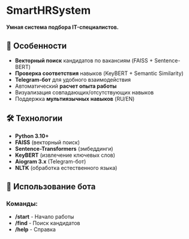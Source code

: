 # SmartHRSystem

**Умная система подбора IT-специалистов.**  

## 🌟 Особенности
- **Векторный поиск** кандидатов по вакансиям (FAISS + Sentence-BERT)
- **Проверка соответствия** навыков (KeyBERT + Semantic Similarity)
- **Telegram-бот** для удобного взаимодействия
- Автоматический **расчет опыта работы**
- Визуализация совпадающих/отсутствующих навыков
- Поддержка **мультиязычных навыков** (RU/EN)

## 🛠 Технологии
- **Python 3.10+**
- **FAISS** (векторный поиск)
- **Sentence-Transformers** (эмбеддинги)
- **KeyBERT** (извлечение ключевых слов)
- **Aiogram 3.x** (Telegram-бот)
- **NLTK** (обработка естественного языка)

## 🤖 Использование бота
### **Команды:**
- **/start** - Начало работы
- **/find** - Поиск кандидатов
- **/help** - Справка
